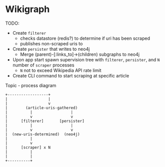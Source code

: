 # Wikigraph

TODO:

* Create `filterer`
  * checks datastore (redis?) to determine if uri has been scraped
  * publishes non-scraped uris to
* Create `persister` that writes to neo4j
  * Merge (parent)-[:links_to]->(children) subgraphs to neo4j
* Upon app start spawn supervision tree with `filterer`, `persister`, and `N` number of `scraper` processes
  * `N` not to exceed Wikipedia API rate limit
* Create CLI command to start scraping at specific article

Topic - process diagram

```text
+------------------+
|                  |
|                  v
|        (article-uris-gathered)
|          |                 |
|          v                 v
|      [filterer]       [persister]
|          |                 |
|          v                 v
|  (new-uris-determined)  (neo4j)
|          |
|          v
|      [scraper] x N
|          |
|          |
+----------+
```
